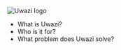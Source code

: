 ![Uwazi logo](http://www.uwazi.io/wp-content/uploads/2017/03/uwazi-logo.png)
* What is Uwazi?
* Who is it for?
* What problem does Uwazi solve?

